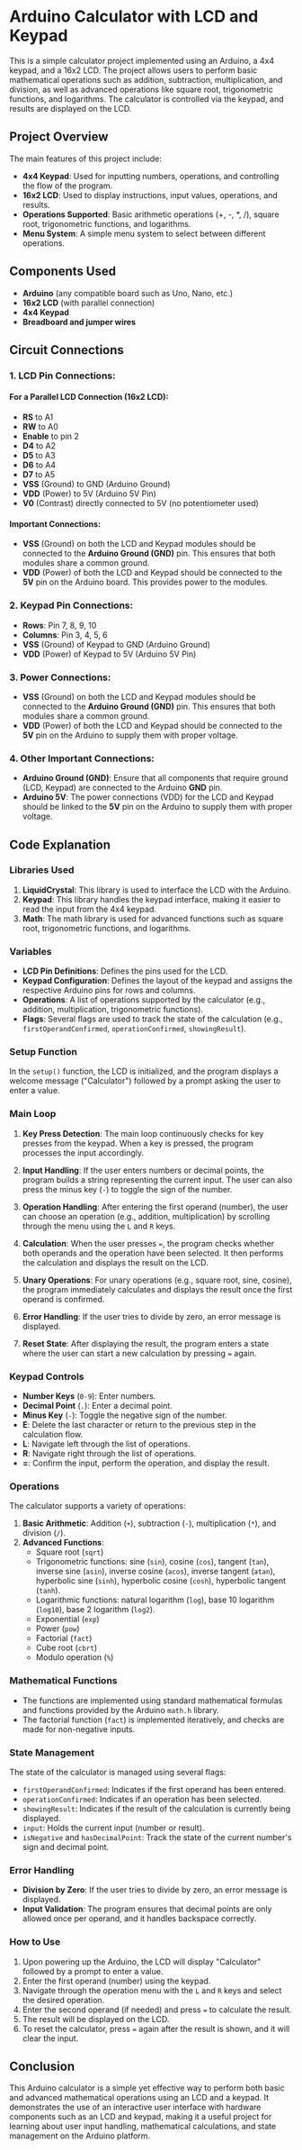 
# Arduino Calculator with LCD and Keypad

This is a simple calculator project implemented using an Arduino, a 4x4 keypad, and a 16x2 LCD. The project allows users to perform basic mathematical operations such as addition, subtraction, multiplication, and division, as well as advanced operations like square root, trigonometric functions, and logarithms. The calculator is controlled via the keypad, and results are displayed on the LCD.

## Project Overview

The main features of this project include:

- **4x4 Keypad**: Used for inputting numbers, operations, and controlling the flow of the program.
- **16x2 LCD**: Used to display instructions, input values, operations, and results.
- **Operations Supported**: Basic arithmetic operations (+, -, *, /), square root, trigonometric functions, and logarithms.
- **Menu System**: A simple menu system to select between different operations.

## Components Used

- **Arduino** (any compatible board such as Uno, Nano, etc.)
- **16x2 LCD** (with parallel connection)
- **4x4 Keypad**
- **Breadboard and jumper wires**

## Circuit Connections

### 1. **LCD Pin Connections**:

#### For a **Parallel LCD Connection** (16x2 LCD):

- **RS** to A1
- **RW** to A0
- **Enable** to pin 2
- **D4** to A2
- **D5** to A3
- **D6** to A4
- **D7** to A5
- **VSS** (Ground) to GND (Arduino Ground)
- **VDD** (Power) to 5V (Arduino 5V Pin)
- **V0** (Contrast) directly connected to 5V (no potentiometer used)

#### Important Connections:

- **VSS** (Ground) on both the LCD and Keypad modules should be connected to the **Arduino Ground (GND)** pin. This ensures that both modules share a common ground.
- **VDD** (Power) of both the LCD and Keypad should be connected to the **5V** pin on the Arduino board. This provides power to the modules.

### 2. **Keypad Pin Connections**:

- **Rows**: Pin 7, 8, 9, 10
- **Columns**: Pin 3, 4, 5, 6
- **VSS** (Ground) of Keypad to GND (Arduino Ground)
- **VDD** (Power) of Keypad to 5V (Arduino 5V Pin)

### 3. **Power Connections**:

- **VSS** (Ground) on both the LCD and Keypad modules should be connected to the **Arduino Ground (GND)** pin. This ensures that both modules share a common ground.
- **VDD** (Power) of both the LCD and Keypad should be connected to the **5V** pin on the Arduino to supply them with proper voltage.

### 4. **Other Important Connections**:

- **Arduino Ground (GND)**: Ensure that all components that require ground (LCD, Keypad) are connected to the Arduino **GND** pin.
- **Arduino 5V**: The power connections (VDD) for the LCD and Keypad should be linked to the **5V** pin on the Arduino to supply them with proper voltage.

## Code Explanation

### Libraries Used

1. **LiquidCrystal**: This library is used to interface the LCD with the Arduino.
2. **Keypad**: This library handles the keypad interface, making it easier to read the input from the 4x4 keypad.
3. **Math**: The math library is used for advanced functions such as square root, trigonometric functions, and logarithms.

### Variables

- **LCD Pin Definitions**: Defines the pins used for the LCD.
- **Keypad Configuration**: Defines the layout of the keypad and assigns the respective Arduino pins for rows and columns.
- **Operations**: A list of operations supported by the calculator (e.g., addition, multiplication, trigonometric functions).
- **Flags**: Several flags are used to track the state of the calculation (e.g., `firstOperandConfirmed`, `operationConfirmed`, `showingResult`).

### Setup Function

In the `setup()` function, the LCD is initialized, and the program displays a welcome message ("Calculator") followed by a prompt asking the user to enter a value.

### Main Loop

1. **Key Press Detection**: The main loop continuously checks for key presses from the keypad. When a key is pressed, the program processes the input accordingly.
   
2. **Input Handling**: If the user enters numbers or decimal points, the program builds a string representing the current input. The user can also press the minus key (`-`) to toggle the sign of the number.

3. **Operation Handling**: After entering the first operand (number), the user can choose an operation (e.g., addition, multiplication) by scrolling through the menu using the `L` and `R` keys.

4. **Calculation**: When the user presses `=`, the program checks whether both operands and the operation have been selected. It then performs the calculation and displays the result on the LCD.

5. **Unary Operations**: For unary operations (e.g., square root, sine, cosine), the program immediately calculates and displays the result once the first operand is confirmed.

6. **Error Handling**: If the user tries to divide by zero, an error message is displayed.

7. **Reset State**: After displaying the result, the program enters a state where the user can start a new calculation by pressing `=` again.

### Keypad Controls

- **Number Keys** (`0-9`): Enter numbers.
- **Decimal Point** (`.`): Enter a decimal point.
- **Minus Key** (`-`): Toggle the negative sign of the number.
- **E**: Delete the last character or return to the previous step in the calculation flow.
- **L**: Navigate left through the list of operations.
- **R**: Navigate right through the list of operations.
- **=**: Confirm the input, perform the operation, and display the result.

### Operations

The calculator supports a variety of operations:

1. **Basic Arithmetic**: Addition (`+`), subtraction (`-`), multiplication (`*`), and division (`/`).
2. **Advanced Functions**:
   - Square root (`sqrt`)
   - Trigonometric functions: sine (`sin`), cosine (`cos`), tangent (`tan`), inverse sine (`asin`), inverse cosine (`acos`), inverse tangent (`atan`), hyperbolic sine (`sinh`), hyperbolic cosine (`cosh`), hyperbolic tangent (`tanh`).
   - Logarithmic functions: natural logarithm (`log`), base 10 logarithm (`log10`), base 2 logarithm (`log2`).
   - Exponential (`exp`)
   - Power (`pow`)
   - Factorial (`fact`)
   - Cube root (`cbrt`)
   - Modulo operation (`%`)

### Mathematical Functions

- The functions are implemented using standard mathematical formulas and functions provided by the Arduino `math.h` library.
- The factorial function (`fact`) is implemented iteratively, and checks are made for non-negative inputs.

### State Management

The state of the calculator is managed using several flags:

- `firstOperandConfirmed`: Indicates if the first operand has been entered.
- `operationConfirmed`: Indicates if an operation has been selected.
- `showingResult`: Indicates if the result of the calculation is currently being displayed.
- `input`: Holds the current input (number or result).
- `isNegative` and `hasDecimalPoint`: Track the state of the current number's sign and decimal point.

### Error Handling

- **Division by Zero**: If the user tries to divide by zero, an error message is displayed.
- **Input Validation**: The program ensures that decimal points are only allowed once per operand, and it handles backspace correctly.

### How to Use

1. Upon powering up the Arduino, the LCD will display "Calculator" followed by a prompt to enter a value.
2. Enter the first operand (number) using the keypad.
3. Navigate through the operation menu with the `L` and `R` keys and select the desired operation.
4. Enter the second operand (if needed) and press `=` to calculate the result.
5. The result will be displayed on the LCD.
6. To reset the calculator, press `=` again after the result is shown, and it will clear the input.

## Conclusion

This Arduino calculator is a simple yet effective way to perform both basic and advanced mathematical operations using an LCD and a keypad. It demonstrates the use of an interactive user interface with hardware components such as an LCD and keypad, making it a useful project for learning about user input handling, mathematical calculations, and state management on the Arduino platform.
